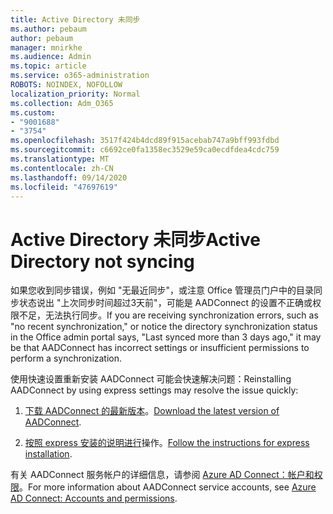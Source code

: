 ```yaml
---
title: Active Directory 未同步
ms.author: pebaum
author: pebaum
manager: mnirkhe
ms.audience: Admin
ms.topic: article
ms.service: o365-administration
ROBOTS: NOINDEX, NOFOLLOW
localization_priority: Normal
ms.collection: Adm_O365
ms.custom:
- "9001688"
- "3754"
ms.openlocfilehash: 3517f424b4dcd89f915acebab747a9bff993fdbd
ms.sourcegitcommit: c6692ce0fa1358ec3529e59ca0ecdfdea4cdc759
ms.translationtype: MT
ms.contentlocale: zh-CN
ms.lasthandoff: 09/14/2020
ms.locfileid: "47697619"
---
```

# <a name="active-directory-not-syncing"></a><span data-ttu-id="bdf42-102">Active Directory 未同步</span><span class="sxs-lookup"><span data-stu-id="bdf42-102">Active Directory not syncing</span></span>

<span data-ttu-id="bdf42-103">如果您收到同步错误，例如 "无最近同步"，或注意 Office 管理员门户中的目录同步状态说出 "上次同步时间超过3天前"，可能是 AADConnect 的设置不正确或权限不足，无法执行同步。</span><span class="sxs-lookup"><span data-stu-id="bdf42-103">If you are receiving synchronization errors, such as "no recent synchronization," or notice the directory synchronization status in the Office admin portal says, "Last synced more than 3 days ago," it may be that AADConnect has incorrect settings or insufficient permissions to perform a synchronization.</span></span>  

<span data-ttu-id="bdf42-104">使用快速设置重新安装 AADConnect 可能会快速解决问题：</span><span class="sxs-lookup"><span data-stu-id="bdf42-104">Reinstalling AADConnect by using express settings may resolve the issue quickly:</span></span>

1. <span data-ttu-id="bdf42-105">[下载 AADConnect 的最新版本](https://go.microsoft.com/fwlink/?LinkId=615771)。</span><span class="sxs-lookup"><span data-stu-id="bdf42-105">[Download the latest version of AADConnect](https://go.microsoft.com/fwlink/?LinkId=615771).</span></span>

2. <span data-ttu-id="bdf42-106">[按照 express 安装的说明进行](https://docs.microsoft.com/azure/active-directory/hybrid/how-to-connect-install-express)操作。</span><span class="sxs-lookup"><span data-stu-id="bdf42-106">[Follow the instructions for express installation](https://docs.microsoft.com/azure/active-directory/hybrid/how-to-connect-install-express).</span></span>

<span data-ttu-id="bdf42-107">有关 AADConnect 服务帐户的详细信息，请参阅 [Azure AD Connect：帐户和权限](https://docs.microsoft.com/azure/active-directory/hybrid/reference-connect-accounts-permissions)。</span><span class="sxs-lookup"><span data-stu-id="bdf42-107">For more information about AADConnect service accounts, see [Azure AD Connect: Accounts and permissions](https://docs.microsoft.com/azure/active-directory/hybrid/reference-connect-accounts-permissions).</span></span>
